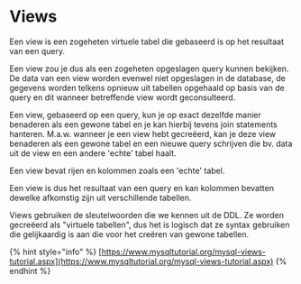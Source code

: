 # Views

Een view is een zogeheten virtuele tabel die gebaseerd is op het resultaat van een query.

Een view zou je dus als een zogeheten opgeslagen query kunnen bekijken. De data van een view worden evenwel niet opgeslagen in de database, de gegevens worden telkens opnieuw uit tabellen opgehaald op basis van de query en dit wanneer betreffende view wordt geconsulteerd.

Een view, gebaseerd op een query, kun je op exact dezelfde manier benaderen als een gewone tabel en je kan hierbij tevens join statements hanteren. M.a.w. wanneer je een view hebt gecreëerd, kan je deze view benaderen als een gewone tabel en een nieuwe query schrijven die bv. data uit de view en een andere 'echte' tabel haalt.

Een view bevat rijen en kolommen zoals een 'echte' tabel.

Een view is dus het resultaat van een query en kan kolommen bevatten dewelke afkomstig zijn uit verschillende tabellen.

Views gebruiken de sleutelwoorden die we kennen uit de DDL. Ze worden gecreëerd als "virtuele tabellen", dus het is logisch dat ze syntax gebruiken die gelijkaardig is aan die voor het creëren van gewone tabellen.

{% hint style="info" %}
[https://www.mysqltutorial.org/mysql-views-tutorial.aspx](https://www.mysqltutorial.org/mysql-views-tutorial.aspx)
{% endhint %}
